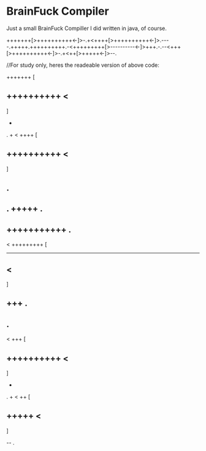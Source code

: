 # BrainFuck Compiler

Just a small BrainFuck Compiller I did written in java, of course. 

+++++++[>++++++++++<-]>-.+<++++[>++++++++++<-]>.----.+++++.++++++++++.-<+++++++++[>----------<-]>+++.-.--<+++[>++++++++++<-]>-.+<++[>+++++<-]>--.













//For study only, heres the readeable version of above code:

+++++++
[
  > 
  ++++++++++
  <
  -
]
>
-
.
+
<
++++
[
  >
  ++++++++++
  <
  -
]
>
.
----
.
+++++
.
-
+++++++++++
.
-
<
+++++++++
[
  >
  ----------
  <
  -
]
>
+++
.
-
.
--
<
+++
[
  >
  ++++++++++
  <
  -
]
>
-
.
+
<
++
[
  >
  +++++
  <
  -
]
>
--
.
